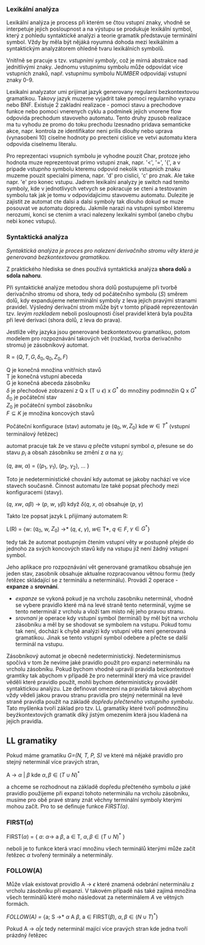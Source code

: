 

### Lexikální analýza

Lexikální analýza je process při kterém se čtou vstupní znaky, vhodně se interpetuje jejich posloupnost
a na výstupu se produkuje lexikální symbol, který z pohledu syntaktické analýzi a teorie gramatik
představuje terminální symbol. Vždy by měla být nějáká royumná dohoda mezi lexikálním a 
syntaktickým analyzátorem ohledně tvaru lexikálních symbolů.

Vnitřně se pracuje s tzv. *vstupními symboly*, což je mírná abstrakce nad jednitlivými znaky. 
Jednomu vstupnímu symbolu může odpovídat více vstupních znaků, např. vstupnímu
symbolu *NUMBER* odpovídají vstupní znaky 0-9.

Lexikalni analyzator umi prijimat jazyk generovany regularni bezkontextovou gramatikou.
Takovy jazyk muzeme vyjadrit take pomoci regularniho vyrazu nebo BNF.
Existuje 2 zakladni realizace - pomoci stavu a prechodove funkce nebo pomoci vnerenych
cyklu a podminek jejich vnorene flow odpovida prechodum stavoveho automatu. Tento druhy
zpusob realizace ma tu vyhodu ze promo do toku prechodu lzesnadno pridava semanticke akce,
napr. kontrola ze identifikator neni prilis dlouhy nebo uprava (vynasobeni 10) ciselne
hodnoty po precteni cislice ve vetvi automatu ktera odpovida ciselnemu literalu.

Pro reprezentaci vsupnich symbolu je vyhodne pouzit Char, protoze jeho hodnota muze reprezentovat
primo vstupni znak, napr. '<', '=', '{', a v pripade vstupnho symbolu kteremu odpovid nekolik
vstupnich znaku muzeme pouzit specialni pimena, napr. 'd' pro cislici, 'c' pro znak. Ale take
napr. 'e' pro konec vstupu. Jadrem lexikalni analyzy je switch nad temito symboly, kde v
jednotlivych vetvych se pokracuje se cteni a testovanim symbolu tak jak je tomu v odpovidajicimu
stavovemu automatu.
Dulezite je zajistit ze automat cte dalsi a dalsi symboly tak dlouho dokud se muze posouvat ve
automatu dopredu. Jakmile narazi na vstupni symbol kteremu nerozumi, konci se ctenim a vraci
nalezeny lexikalni symbol (anebo chybu nebi konec vstupu).

### Syntaktická analýza

*Syntaktická analýza je proces pro nalezení derivačního stromu věty která je generovaná bezkontextovou gramatikou.*

Z praktického hlediska se dnes používá syntaktická analýza **shora dolů** a **sdola nahoru**.

Při syntaktické analýze metodou shora dolů postupujeme při tvorbě derivačního stromu od shora, tedy od počátečního
symbolu (*S*) směrem dolů, kdy expandujeme neterminální symboly z leva jejich pravými stranami pravidel.
Výsledný derivační strom může být v tomto
případě reprezentován tzv. *levým rozkladem* neboli posloupnosti čísel pravidel která byla použita při
levé derivaci (shora dolů, z leva do prava).

Jestliže věty jazyka jsou generované bezkontextovou gramatikou, potom modelem pro rozpoznávání takových vět
(rozklad, tvorba derivačního stromu) je zásobníkový automat. 

R = $(Q, T, G, \delta_0, q_0, Z_0, F)$

Q je konečná množina vnitřních stavů<br>
T je konečná vstupní abeceda<br>
G je konečná abeceda zásobníku<br>
$\delta$ je přechodové zobrazení z Q x (T $\cup$ ${\epsilon}$) x $G^*$ do množiny podmnožin Q x $G^*$<br>
$\delta_0$ je počáteční stav<br>
$Z_0$ je počáteční symbol zásobníku<br>
$F \subseteq K$ je množina koncových stavů<br> 

Počáteční konfigurace (stav) automatu je ($q_0, w, Z_0)$ kde $w \in T^*$ (vstupní terminálový řetězec)

automat pracuje tak že ve stavu *q* přečte vstupní symbol *a*, přesune se do stavu $p_i$ a obsah zásobníku se změní z $\alpha$ na $\gamma_i$:

(*q*, aw, $\alpha$) = {($p_1$, $\gamma_1$), ($p_2$, $\gamma_2$), ... }

Toto je nedeterministické chování kdy automat se jakoby nachází ve více stavech současně.
Činnost automatu lze také popsat přechody mezi konfiguracemi (stavy). 

(*q*, *xw*, $\alpha\beta$) &rarr; (*p*, *w*, $\gamma\beta$) když $\delta$(*q*, *x*, $\alpha$) obsahuje (*p*, $\gamma$)

Takto lze popsat jazyk L přijímaný automatem R:

L(R) = {w: ($q_0$, w, $Z_0$) &rarr;\* ($q$, $\epsilon$, $\gamma$), $w \in$ T\*, $q \in F$, $\gamma \in G^*$}

tedy tak že automat postupným čtením vstupní věty *w* postupně přejde do jednoho za svých koncových stavů kdy na vstupu již
není žádný vstupní symbol.

Jeho aplikace pro rozpoznávání vět generované gramatikou obsahuje jen jeden stav, zasobnik obsahuje aktualne rozpracovanou větnou formu (tedy
řetězec skládající se z terminálu a neterminálu). Provádí
2 operace - **expanze** a **srovnání**. 
* *expanze* se vykoná pokud je na vrcholu zasobniku neterminál, vhodně se vybere pravidlo
které má na levé straně tento neterminál, vyjme se tento neterminál z vrcholu a vloží tam místo něj jeho pravou stranu. 
* *srovnani* je operace kdy vstupní symbol (terminál) by měl být na vrcholu zásobníku a měl by se shodovat se symbolem
na vstupu. Pokud tomu tak není, dochází k chybě analýzi kdy vstupní věta není generovaná gramatikou. Jinak se tento vstupní symbol odebere a přečte se další terminál na vstupu. 

Zásobníkový automat je obecně nedeterministický. Nedeterminismus spočívá v tom že nevíme jaké
pravidlo použít pro expanzi neterminálu na vrcholu zásobníku. Pokud bychom vhodně upravili pravidla bezkontextové gramtiky
tak abychom v případě že pro neterminál který má více pravidel věděli které pravidlo použít, mohli bychom deterministicky
provádět syntaktickou analýzu. Lze definovat omezení na pravidla taková abychom vždy vědeli jakou pravou stranu pravidla
pro stejný neterminál na levé straně pravidla použít na základě *dopředu přečteného vstupního symbolu*. Tato myšlenka
tvoří základ pro tzv. LL gramatiky které tvoří podmnožinu beyźkontextových gramatik díký jistým omezením která jsou
kladená na jejich pravidla.

## LL gramatiky

Pokud máme gramatiku *G=(N, T, P, S)* ve které má nějaké pravidlo pro stejný neterminál více pravých stran,

A &rarr; $\alpha$ | $\beta$ kde $\alpha, \beta \in (T \cup N)^*$

a chceme se rozhodnout na základě dopředu přečteného symbolu *a* jaké pravidlo použijeme při expanzi
tohoto neterminálu na vrcholu zásobníku, musíme pro obě pravé strany znát věchny terminální symboly
kterými mohou začít. Pro to se definuje funkce *FIRST($\alpha$)*.

### FIRST($\alpha$)

FIRST($\alpha$) = { *a*: $\alpha$&rarr; a $\beta$, a $\in$ T, $\alpha,\beta \in (T \cup N)^*$ }

neboli je to funkce která vrací množinu všech terminálů kterými může začít řetězec $\alpha$ tvořený
terminály a neterminály.

### FOLLOW(A)

Může však existovat providlo A &rarr; $\epsilon$ které znamená odebrání neterminálu
z vrcholu zásobníku při expanzi. V takovém případě nás také zajímá množina všech terminálů
které moho následovat za neterminálem *A* ve větných formách.

*FOLLOW(A) =* {a; S &rarr;* $\alpha$ A $\beta$, a $\in$ FIRST($\beta$), $\alpha, \beta \in (N \cup T)^*$}

Pokud 
A &rarr; $\alpha | \epsilon$ tedy neterminál mající více pravých stran kde jedna tvoří prázdný řetězec




